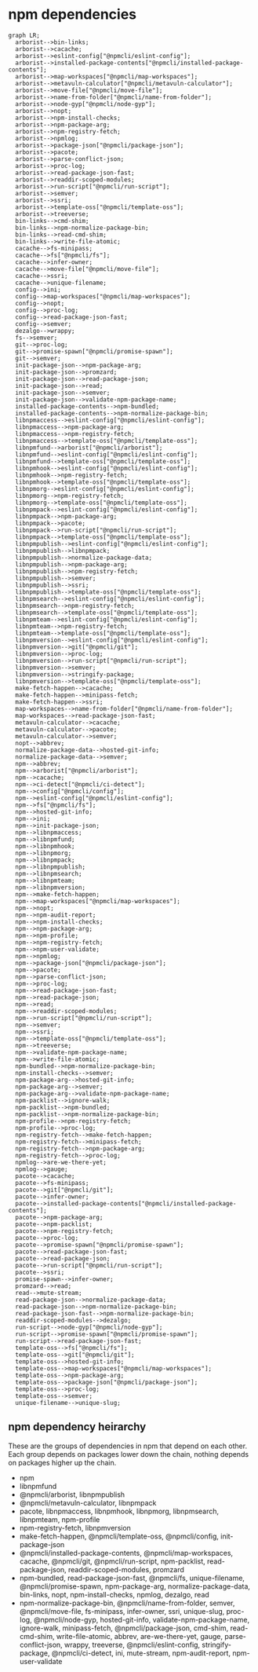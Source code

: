 # npm dependencies

```mermaid
graph LR;
  arborist-->bin-links;
  arborist-->cacache;
  arborist-->eslint-config["@npmcli/eslint-config"];
  arborist-->installed-package-contents["@npmcli/installed-package-contents"];
  arborist-->map-workspaces["@npmcli/map-workspaces"];
  arborist-->metavuln-calculator["@npmcli/metavuln-calculator"];
  arborist-->move-file["@npmcli/move-file"];
  arborist-->name-from-folder["@npmcli/name-from-folder"];
  arborist-->node-gyp["@npmcli/node-gyp"];
  arborist-->nopt;
  arborist-->npm-install-checks;
  arborist-->npm-package-arg;
  arborist-->npm-registry-fetch;
  arborist-->npmlog;
  arborist-->package-json["@npmcli/package-json"];
  arborist-->pacote;
  arborist-->parse-conflict-json;
  arborist-->proc-log;
  arborist-->read-package-json-fast;
  arborist-->readdir-scoped-modules;
  arborist-->run-script["@npmcli/run-script"];
  arborist-->semver;
  arborist-->ssri;
  arborist-->template-oss["@npmcli/template-oss"];
  arborist-->treeverse;
  bin-links-->cmd-shim;
  bin-links-->npm-normalize-package-bin;
  bin-links-->read-cmd-shim;
  bin-links-->write-file-atomic;
  cacache-->fs-minipass;
  cacache-->fs["@npmcli/fs"];
  cacache-->infer-owner;
  cacache-->move-file["@npmcli/move-file"];
  cacache-->ssri;
  cacache-->unique-filename;
  config-->ini;
  config-->map-workspaces["@npmcli/map-workspaces"];
  config-->nopt;
  config-->proc-log;
  config-->read-package-json-fast;
  config-->semver;
  dezalgo-->wrappy;
  fs-->semver;
  git-->proc-log;
  git-->promise-spawn["@npmcli/promise-spawn"];
  git-->semver;
  init-package-json-->npm-package-arg;
  init-package-json-->promzard;
  init-package-json-->read-package-json;
  init-package-json-->read;
  init-package-json-->semver;
  init-package-json-->validate-npm-package-name;
  installed-package-contents-->npm-bundled;
  installed-package-contents-->npm-normalize-package-bin;
  libnpmaccess-->eslint-config["@npmcli/eslint-config"];
  libnpmaccess-->npm-package-arg;
  libnpmaccess-->npm-registry-fetch;
  libnpmaccess-->template-oss["@npmcli/template-oss"];
  libnpmfund-->arborist["@npmcli/arborist"];
  libnpmfund-->eslint-config["@npmcli/eslint-config"];
  libnpmfund-->template-oss["@npmcli/template-oss"];
  libnpmhook-->eslint-config["@npmcli/eslint-config"];
  libnpmhook-->npm-registry-fetch;
  libnpmhook-->template-oss["@npmcli/template-oss"];
  libnpmorg-->eslint-config["@npmcli/eslint-config"];
  libnpmorg-->npm-registry-fetch;
  libnpmorg-->template-oss["@npmcli/template-oss"];
  libnpmpack-->eslint-config["@npmcli/eslint-config"];
  libnpmpack-->npm-package-arg;
  libnpmpack-->pacote;
  libnpmpack-->run-script["@npmcli/run-script"];
  libnpmpack-->template-oss["@npmcli/template-oss"];
  libnpmpublish-->eslint-config["@npmcli/eslint-config"];
  libnpmpublish-->libnpmpack;
  libnpmpublish-->normalize-package-data;
  libnpmpublish-->npm-package-arg;
  libnpmpublish-->npm-registry-fetch;
  libnpmpublish-->semver;
  libnpmpublish-->ssri;
  libnpmpublish-->template-oss["@npmcli/template-oss"];
  libnpmsearch-->eslint-config["@npmcli/eslint-config"];
  libnpmsearch-->npm-registry-fetch;
  libnpmsearch-->template-oss["@npmcli/template-oss"];
  libnpmteam-->eslint-config["@npmcli/eslint-config"];
  libnpmteam-->npm-registry-fetch;
  libnpmteam-->template-oss["@npmcli/template-oss"];
  libnpmversion-->eslint-config["@npmcli/eslint-config"];
  libnpmversion-->git["@npmcli/git"];
  libnpmversion-->proc-log;
  libnpmversion-->run-script["@npmcli/run-script"];
  libnpmversion-->semver;
  libnpmversion-->stringify-package;
  libnpmversion-->template-oss["@npmcli/template-oss"];
  make-fetch-happen-->cacache;
  make-fetch-happen-->minipass-fetch;
  make-fetch-happen-->ssri;
  map-workspaces-->name-from-folder["@npmcli/name-from-folder"];
  map-workspaces-->read-package-json-fast;
  metavuln-calculator-->cacache;
  metavuln-calculator-->pacote;
  metavuln-calculator-->semver;
  nopt-->abbrev;
  normalize-package-data-->hosted-git-info;
  normalize-package-data-->semver;
  npm-->abbrev;
  npm-->arborist["@npmcli/arborist"];
  npm-->cacache;
  npm-->ci-detect["@npmcli/ci-detect"];
  npm-->config["@npmcli/config"];
  npm-->eslint-config["@npmcli/eslint-config"];
  npm-->fs["@npmcli/fs"];
  npm-->hosted-git-info;
  npm-->ini;
  npm-->init-package-json;
  npm-->libnpmaccess;
  npm-->libnpmfund;
  npm-->libnpmhook;
  npm-->libnpmorg;
  npm-->libnpmpack;
  npm-->libnpmpublish;
  npm-->libnpmsearch;
  npm-->libnpmteam;
  npm-->libnpmversion;
  npm-->make-fetch-happen;
  npm-->map-workspaces["@npmcli/map-workspaces"];
  npm-->nopt;
  npm-->npm-audit-report;
  npm-->npm-install-checks;
  npm-->npm-package-arg;
  npm-->npm-profile;
  npm-->npm-registry-fetch;
  npm-->npm-user-validate;
  npm-->npmlog;
  npm-->package-json["@npmcli/package-json"];
  npm-->pacote;
  npm-->parse-conflict-json;
  npm-->proc-log;
  npm-->read-package-json-fast;
  npm-->read-package-json;
  npm-->read;
  npm-->readdir-scoped-modules;
  npm-->run-script["@npmcli/run-script"];
  npm-->semver;
  npm-->ssri;
  npm-->template-oss["@npmcli/template-oss"];
  npm-->treeverse;
  npm-->validate-npm-package-name;
  npm-->write-file-atomic;
  npm-bundled-->npm-normalize-package-bin;
  npm-install-checks-->semver;
  npm-package-arg-->hosted-git-info;
  npm-package-arg-->semver;
  npm-package-arg-->validate-npm-package-name;
  npm-packlist-->ignore-walk;
  npm-packlist-->npm-bundled;
  npm-packlist-->npm-normalize-package-bin;
  npm-profile-->npm-registry-fetch;
  npm-profile-->proc-log;
  npm-registry-fetch-->make-fetch-happen;
  npm-registry-fetch-->minipass-fetch;
  npm-registry-fetch-->npm-package-arg;
  npm-registry-fetch-->proc-log;
  npmlog-->are-we-there-yet;
  npmlog-->gauge;
  pacote-->cacache;
  pacote-->fs-minipass;
  pacote-->git["@npmcli/git"];
  pacote-->infer-owner;
  pacote-->installed-package-contents["@npmcli/installed-package-contents"];
  pacote-->npm-package-arg;
  pacote-->npm-packlist;
  pacote-->npm-registry-fetch;
  pacote-->proc-log;
  pacote-->promise-spawn["@npmcli/promise-spawn"];
  pacote-->read-package-json-fast;
  pacote-->read-package-json;
  pacote-->run-script["@npmcli/run-script"];
  pacote-->ssri;
  promise-spawn-->infer-owner;
  promzard-->read;
  read-->mute-stream;
  read-package-json-->normalize-package-data;
  read-package-json-->npm-normalize-package-bin;
  read-package-json-fast-->npm-normalize-package-bin;
  readdir-scoped-modules-->dezalgo;
  run-script-->node-gyp["@npmcli/node-gyp"];
  run-script-->promise-spawn["@npmcli/promise-spawn"];
  run-script-->read-package-json-fast;
  template-oss-->fs["@npmcli/fs"];
  template-oss-->git["@npmcli/git"];
  template-oss-->hosted-git-info;
  template-oss-->map-workspaces["@npmcli/map-workspaces"];
  template-oss-->npm-package-arg;
  template-oss-->package-json["@npmcli/package-json"];
  template-oss-->proc-log;
  template-oss-->semver;
  unique-filename-->unique-slug;
```

## npm dependency heirarchy

These are the groups of dependencies in npm that depend on each other.
Each group depends on packages lower down the chain, nothing depends on
packages higher up the chain.

 - npm
 - libnpmfund
 - @npmcli/arborist, libnpmpublish
 - @npmcli/metavuln-calculator, libnpmpack
 - pacote, libnpmaccess, libnpmhook, libnpmorg, libnpmsearch, libnpmteam, npm-profile
 - npm-registry-fetch, libnpmversion
 - make-fetch-happen, @npmcli/template-oss, @npmcli/config, init-package-json
 - @npmcli/installed-package-contents, @npmcli/map-workspaces, cacache, @npmcli/git, @npmcli/run-script, npm-packlist, read-package-json, readdir-scoped-modules, promzard
 - npm-bundled, read-package-json-fast, @npmcli/fs, unique-filename, @npmcli/promise-spawn, npm-package-arg, normalize-package-data, bin-links, nopt, npm-install-checks, npmlog, dezalgo, read
 - npm-normalize-package-bin, @npmcli/name-from-folder, semver, @npmcli/move-file, fs-minipass, infer-owner, ssri, unique-slug, proc-log, @npmcli/node-gyp, hosted-git-info, validate-npm-package-name, ignore-walk, minipass-fetch, @npmcli/package-json, cmd-shim, read-cmd-shim, write-file-atomic, abbrev, are-we-there-yet, gauge, parse-conflict-json, wrappy, treeverse, @npmcli/eslint-config, stringify-package, @npmcli/ci-detect, ini, mute-stream, npm-audit-report, npm-user-validate